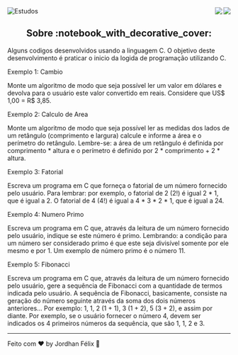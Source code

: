 <img alt="Estudos" src="https://user-images.githubusercontent.com/46610114/118693618-9a594b80-b7e1-11eb-826b-a06c125022c9.png" />

 <a href="https://badges.pufler.dev">
<img align="right" src="https://badges.pufler.dev/visits/jordhanfelix/estudos">
</a> <a href="https://opensource.org/licenses/MIT">
<img align="right" src="https://img.shields.io/npm/l/express">
</a>

<br/>

<h2 align="center">
  Sobre :notebook_with_decorative_cover:
</h2>

Alguns codigos desenvolvidos usando a linguagem C. O objetivo deste desenvolvimento é praticar o inicio da logida de programação utilizando C.

Exemplo 1: Cambio 

Monte um algoritmo de modo que seja possível ler um valor em dólares e devolva para o usuário este valor convertido em reais. Considere que US$ 1,00 = R$ 3,85.

Exemplo 2: Calculo de Area 

Monte um algoritmo de modo que seja possível ler as medidas dos lados de um retângulo (comprimento e largura) calcule e informe a área e o perímetro do retângulo. Lembre-se: a área de um retângulo é definida por comprimento * altura e o perímetro é definido por 2 * comprimento + 2 * altura.

Exemplo 3: Fatorial

 Escreva um programa em C que forneça o fatorial de um número fornecido pelo usuário. Para lembrar: por exemplo, o fatorial de 2 (2!) é igual 2 * 1, que é igual a 2. O fatorial de 4 (4!) é igual a 4 * 3 * 2 * 1, que é igual a 24.

Exemplo 4: Numero Primo

 Escreva um programa em C que, através da leitura de um número fornecido pelo usuário, indique se este número é primo. Lembrando: a condição para um número ser considerado primo é que este seja divisível somente por ele mesmo e por 1. Um exemplo de número primo é o número 11.

Exemplo 5: Fibonacci

 Escreva um programa em C que, através da leitura de um número fornecido pelo usuário, gere a sequência de Fibonacci com a quantidade de termos indicada pelo usuário. A sequência de Fibonacci, basicamente, consiste na geração do número seguinte através da soma dos dois números anteriores... Por exemplo: 1, 1, 2 (1 + 1), 3 (1 + 2), 5 (3 + 2), e assim por diante. Por exemplo, se o usuário fornecer o número 4, devem ser indicados os 4 primeiros números da sequência, que são 1, 1, 2 e 3.

---

Feito com :heart: by Jordhan Félix :wave:
